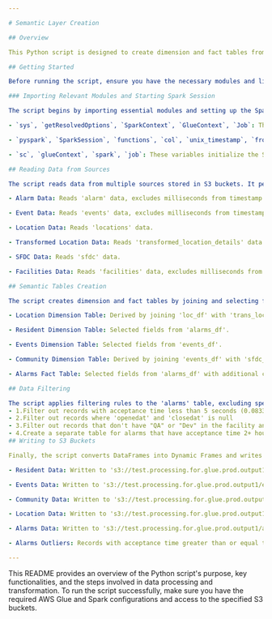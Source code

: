 ```yaml
---

# Semantic Layer Creation

## Overview

This Python script is designed to create dimension and fact tables from various data sources. It leverages AWS Glue and Apache Spark for data transformation and processing.

## Getting Started

Before running the script, ensure you have the necessary modules and libraries installed. You can set up your environment by following these steps:

### Importing Relevant Modules and Starting Spark Session

The script begins by importing essential modules and setting up the Spark and Glue contexts:

- `sys`, `getResolvedOptions`, `SparkContext`, `GlueContext`, `Job`: These modules provide access to system parameters and AWS Glue-specific functionality.

- `pyspark`, `SparkSession`, `functions`, `col`, `unix_timestamp`, `from_unixtime`, `date_format`, `Window`: These modules are crucial for Apache Spark operations and data transformations, especially for timestamp and date-time handling.

- `sc`, `glueContext`, `spark`, `job`: These variables initialize the Spark and Glue contexts and define an AWS Glue job for distributed data processing.

## Reading Data from Sources

The script reads data from multiple sources stored in S3 buckets. It performs pre-processing on each DataFrame to prepare the data for further analysis:

- Alarm Data: Reads 'alarm' data, excludes milliseconds from timestamp columns, and renames columns.

- Event Data: Reads 'events' data, excludes milliseconds from timestamp columns, and renames columns.

- Location Data: Reads 'locations' data.

- Transformed Location Data: Reads 'transformed_location_details' data.

- SFDC Data: Reads 'sfdc' data.

- Facilities Data: Reads 'facilities' data, excludes milliseconds from timestamp columns, and renames columns.

## Semantic Tables Creation

The script creates dimension and fact tables by joining and selecting fields from the processed data:

- Location Dimension Table: Derived by joining 'loc_df' with 'trans_loc_df'.

- Resident Dimension Table: Selected fields from 'alarms_df'.

- Events Dimension Table: Selected fields from 'events_df'.

- Community Dimension Table: Derived by joining 'events_df' with 'sfdc_df'.

- Alarms Fact Table: Selected fields from 'alarms_df' with additional calculated fields.

## Data Filtering

The script applies filtering rules to the 'alarms' table, excluding specific records based on the following conditions:
- 1.Filter out records with acceptance time less than 5 seconds (0.0833 minutes)
- 2.Filter out records where 'openedat' and 'closedat' is null
- 3.Filter out records that don't have "QA" or "Dev" in the facility and community columns
- 4.Create a separate table for alarms that have acceptance time 2+ hours.
## Writing to S3 Buckets

Finally, the script converts DataFrames into Dynamic Frames and writes them to corresponding S3 buckets as Parquet files.

- Resident Data: Written to 's3://test.processing.for.glue.prod.output1/resident/'.

- Events Data: Written to 's3://test.processing.for.glue.prod.output1/events/'.

- Community Data: Written to 's3://test.processing.for.glue.prod.output1/community/'.

- Location Data: Written to 's3://test.processing.for.glue.prod.output1/location/'.

- Alarms Data: Written to 's3://test.processing.for.glue.prod.output1/alarms/'.

- Alarms Outliers: Records with acceptance time greater than or equal to 2 hours are written to 's3://test.processing.for.glue.prod.output1/alarms_graterthan_2hrs/'.

---
```


This README provides an overview of the Python script's purpose, key functionalities, and the steps involved in data processing and transformation. To run the script successfully, make sure you have the required AWS Glue and Spark configurations and access to the specified S3 buckets.
